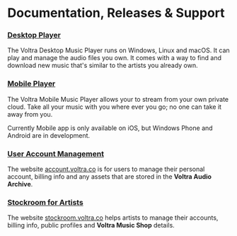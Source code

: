 # Documentation, Releases & Support

### [Desktop Player](/desktop)

The Voltra Desktop Music Player runs on Windows, Linux and macOS. It can play
and manage the audio files you own. It comes with a way to find and download
new music that's similar to the artists you already own.

### [Mobile Player](/mobile)

The Voltra Mobile Music Player allows your to stream from your own private
cloud. Take all your music with you where ever you go; no one can take it away
from you.

Currently Mobile app is only available on iOS, but Windows Phone and Android
are in development.

### [User Account Management](/account)

The website [account.voltra.co][0] is for users to manage their personal
account, billing info and any assets that are stored in the **Voltra Audio
Archive**.

### [Stockroom for Artists](/stockroom)

The website [stockroom.voltra.co][1] helps artists to manage their accounts,
billing info, public profiles and **Voltra Music Shop** details.

[0]:https://account.voltra.co
[1]:https://stockroom.voltra.co
